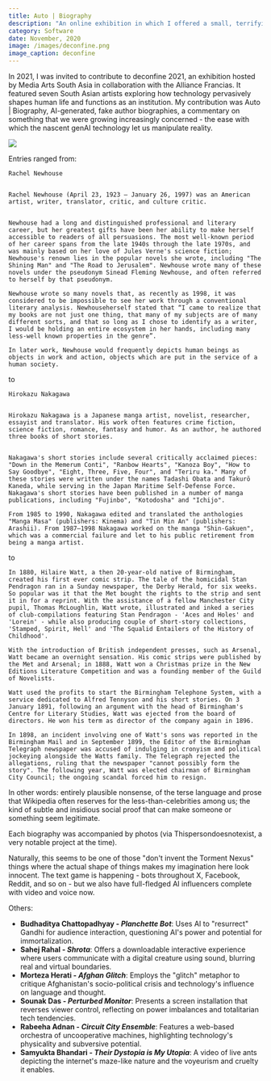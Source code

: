 ```yaml
---
title: Auto | Biography
description: "An online exhibition in which I offered a small, terrifying glimpse of the future: AI-generated author biographies."
category: Software
date: November, 2020
image: /images/deconfine.png
image_caption: deconfine
---
```


In 2021, I was invited to contribute to deconfine 2021, an exhibition hosted by Media Arts South Asia in collaboration with the Alliance Francias. It featured seven South Asian artists exploring how technology pervasively shapes human life and functions as an institution. My contribution was Auto | Biography, AI-generated, fake author biographies, a  commentary on something that we were growing increasingly concerned - the ease with which the nascent genAI technology let us manipulate reality.


![]({{site.baseurl}}/images/deconfinemain.png)




Entries ranged from:

```
Rachel Newhouse

  
Rachel Newhouse (April 23, 1923 – January 26, 1997) was an American artist, writer, translator, critic, and culture critic.


Newhouse had a long and distinguished professional and literary career, but her greatest gifts have been her ability to make herself accessible to readers of all persuasions. The most well-known period of her career spans from the late 1940s through the late 1970s, and was mainly based on her love of Jules Verne's science fiction; Newhouse's renown lies in the popular novels she wrote, including "The Shining Man" and "The Road to Jerusalem". Newhouse wrote many of these novels under the pseudonym Sinead Fleming Newhouse, and often referred to herself by that pseudonym.

Newhouse wrote so many novels that, as recently as 1998, it was considered to be impossible to see her work through a conventional literary analysis. Newhouseherself stated that “I came to realize that my books are not just one thing, that many of my subjects are of many different sorts, and that so long as I chose to identify as a writer, I would be holding an entire ecosystem in her hands, including many less-well known properties in the genre”. 

In later work, Newhouse would frequently depicts human beings as objects in work and action, objects which are put in the service of a human society.
```

to

```
Hirokazu Nakagawa


Hirokazu Nakagawa is a Japanese manga artist, novelist, researcher, essayist and translator. His work often features crime fiction, science fiction, romance, fantasy and humor. As an author, he authored three books of short stories.


Nakagawa's short stories include several critically acclaimed pieces: "Down in the Memerum Conti", "Ranbow Hearts", "Kanoza Boy", "How to Say Goodbye", "Eight, Three, Five, Four", and "Teriru ka." Many of these stories were written under the names Tadashi Obata and Takurō Kaneda, while serving in the Japan Maritime Self-Defense Force. Nakagawa's short stories have been published in a number of manga publications, including "Fujinbo", "Kotodosha" and "Ichijo". 

From 1985 to 1990, Nakagawa edited and translated the anthologies "Manga Masa" (publishers: Kinema) and "Tin Min An" (publishers: Arashii). From 1987–1998 Nakagawa worked on the manga "Shin-Gakuen", which was a commercial failure and let to his public retirement from being a manga artist.
```

to

```
In 1880, Hilaire Watt, a then 20-year-old native of Birmingham, created his first ever comic strip. The tale of the homicidal Stan Pendragon ran in a Sunday newspaper, the Derby Herald, for six weeks. So popular was it that the Met bought the rights to the strip and sent it in for a reprint. With the assistance of a fellow Manchester City pupil, Thomas McLoughlin, Watt wrote, illustrated and inked a series of club-compilations featuring Stan Pendragon - 'Aces and Holes' and 'Lorein' - while also producing couple of short-story collections, 'Stamped, Spirit, Hell' and 'The Squalid Entailers of the History of Childhood'.

With the introduction of British independent presses, such as Arsenal, Watt became an overnight sensation. His comic strips were published by the Met and Arsenal; in 1888, Watt won a Christmas prize in the New Editions Literature Competition and was a founding member of the Guild of Novelists.

Watt used the profits to start the Birmingham Telephone System, with a service dedicated to Alfred Tennyson and his short stories. On 3 January 1891, following an argument with the head of Birmingham's Centre for Literary Studies, Watt was ejected from the board of directors. He won his term as director of the company again in 1896.

In 1898, an incident involving one of Watt's sons was reported in the Birmingham Mail and in September 1899, the Editor of the Birmingham Telegraph newspaper was accused of indulging in cronyism and political jockeying alongside the Watts family. The Telegraph rejected the allegations, ruling that the newspaper "cannot possibly form the story". The following year, Watt was elected chairman of Birmingham City Council; the ongoing scandal forced him to resign.
```


In other words: entirely plausible nonsense, of the terse language and prose that Wikipedia often reserves for the less-than-celebrities among us; the kind of subtle and insidious social proof that can make someone or something seem legitimate. 

Each biography was accompanied by photos (via Thispersondoesnotexist, a very notable project at the time).

Naturally, this seems to be one of those "don't invent the Torment Nexus" things where the actual shape of things makes my imagination here look innocent. The text game is happening - bots throughout X, Facebook, Reddit, and so on - but we also have full-fledged AI influencers complete with video and voice now.


Others:

- **Budhaditya Chattopadhyay - _Planchette Bot_**: Uses AI to "resurrect" Gandhi for audience interaction, questioning AI's power and potential for immortalization.
- **Sahej Rahal - _Shrota_**: Offers a downloadable interactive experience where users communicate with a digital creature using sound, blurring real and virtual boundaries.
- **Morteza Herati - _Afghan Glitch_**: Employs the "glitch" metaphor to critique Afghanistan's socio-political crisis and technology's influence on language and thought.
- **Sounak Das - _Perturbed Monitor_**: Presents a screen installation that reverses viewer control, reflecting on power imbalances and totalitarian tech tendencies.
- **Rabeeha Adnan - _Circuit City Ensemble_**: Features a web-based orchestra of uncooperative machines, highlighting technology's physicality and subversive potential.
- **Samyukta Bhandari - _Their Dystopia is My Utopia_**: A video of live ants depicting the internet's maze-like nature and the voyeurism and cruelty it enables.



